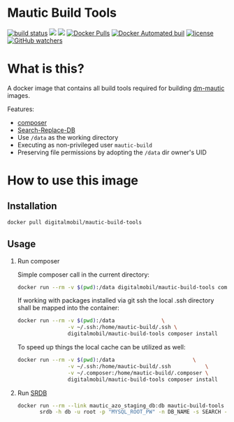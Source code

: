 # Mautic Build Tools

[![build status](https://git.dev-digitalmobil.com/dm-mautic/mautic-build-tools/badges/master/build.svg)](https://git.dev-digitalmobil.com/dm-mautic/mautic-build-tools/commits/master)
[![](https://images.microbadger.com/badges/version/digitalmobil/mautic-build-tools.svg)](http://microbadger.com/images/digitalmobil/mautic-build-tools "Get your own version badge on microbadger.com")
[![](https://images.microbadger.com/badges/image/digitalmobil/mautic-build-tools.svg)](http://microbadger.com/images/digitalmobil/mautic-build-tools "Get your own image badge on microbadger.com")
[![Docker Pulls](https://img.shields.io/docker/pulls/mashape/kong.svg?maxAge=2592000)](https://hub.docker.com/r/digitalmobil/mautic-build-tools/)
[![Docker Automated buil](https://img.shields.io/docker/automated/jrottenberg/ffmpeg.svg?maxAge=2592000)](https://hub.docker.com/r/digitalmobil/mautic-build-tools/)
[![license](https://img.shields.io/github/license/mashape/apistatus.svg?maxAge=2592000)](https://github.com/digitalmobil/mautic-build-tools)
[![GitHub watchers](https://img.shields.io/github/watchers/badges/shields.svg?style=social&label=Watch&maxAge=2592000)](https://github.com/digitalmobil/mautic-build-tools)


# What is this?
A docker image that contains all build tools required for building [dm-mautic](https://www.digitalmobil.com) images.

Features:
  * [composer](https://getcomposer.org)
  * [Search-Replace-DB](https://github.com/interconnectit/Search-Replace-DB)
  * Use `/data` as the working directory 
  * Executing as non-privileged user `mautic-build`
  * Preserving file permissions by adopting the `/data` dir owner's UID

# How to use this image

## Installation

```sh
docker pull digitalmobil/mautic-build-tools
```

## Usage

1. Run composer

    Simple composer call in the current directory:

    ```sh
    docker run --rm -v $(pwd):/data digitalmobil/mautic-build-tools composer --help
    ```

    If working with packages installed via git ssh the local .ssh directory shall be mapped into the container:

    ```sh
    docker run --rm -v $(pwd):/data               \
                    -v ~/.ssh:/home/mautic-build/.ssh \
                    digitalmobil/mautic-build-tools composer install
    ```

    To speed up things the local cache can be utilized as well:

    ```sh
    docker run --rm -v $(pwd):/data                         \
                    -v ~/.ssh:/home/mautic-build/.ssh           \
                    -v ~/.composer:/home/mautic-build/.composer \
                    digitalmobil/mautic-build-tools composer install
    ```

2. Run [SRDB](https://github.com/interconnectit/Search-Replace-DB)

    ```sh
    docker run --rm --link mautic_azo_staging_db:db mautic-build-tools \
           srdb -h db -u root -p "MYSQL_ROOT_PW" -n DB_NAME -s SEARCH -r REPLACE
    ```

